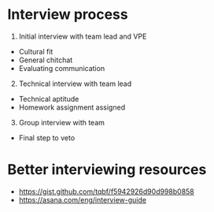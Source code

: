 # Interview process

1. Initial interview with team lead and VPE
  * Cultural fit
  * General chitchat
  * Evaluating communication

2. Technical interview with team lead
  * Technical aptitude
  * Homework assignment assigned

3. Group interview with team
  * Final step to veto

# Better interviewing resources

* https://gist.github.com/tqbf/f5942926d90d998b0858
* https://asana.com/eng/interview-guide
